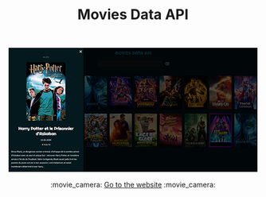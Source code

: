 <h1 align="center">Movies Data API</h1>

<br />

<p align="center">
  <img src="https://github.com/mselek/movies-data-api/blob/main/mda.webp" alt="website preview" width="500" height="250" />
</p>

<p align="center">
  :movie_camera: <a href="https://mselek.github.io/movies-data-api/" target="_blank" title="Movies Data API">Go to the website</a> :movie_camera:
</p>
